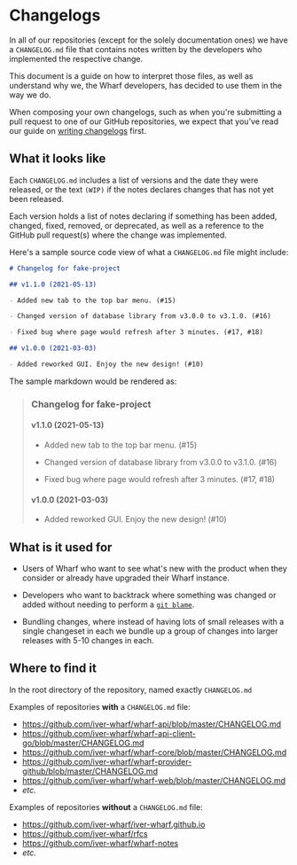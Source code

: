 # Changelogs

In all of our repositories (except for the solely documentation ones) we have a
`CHANGELOG.md` file that contains notes written by the developers who
implemented the respective change.

This document is a guide on how to interpret those files, as well as understand
why we, the Wharf developers, has decided to use them in the way we do.

When composing your own changelogs, such as when you're submitting a pull
request to one of our GitHub repositories, we expect that you've read our guide
on [writing changelogs](development/changelogs/writing-changelogs.md) first.

## What it looks like

Each `CHANGELOG.md` includes a list of versions and the date they were
released, or the text `(WIP)` if the notes declares changes that has not yet
been released.

Each version holds a list of notes declaring if something has been added,
changed, fixed, removed, or deprecated, as well as a reference to the GitHub
pull request(s) where the change was implemented.

<!-- panels:start -->

<!-- div:left-panel -->

Here's a sample source code view of what a `CHANGELOG.md` file might include:

```markdown
# Changelog for fake-project

## v1.1.0 (2021-05-13)

- Added new tab to the top bar menu. (#15)

- Changed version of database library from v3.0.0 to v3.1.0. (#16)

- Fixed bug where page would refresh after 3 minutes. (#17, #18)

## v1.0.0 (2021-03-03)

- Added reworked GUI. Enjoy the new design! (#10)
```

<!-- div:right-panel -->

The sample markdown would be rendered as:

> ### Changelog for fake-project <!-- {docsify-ignore} -->
> 
> #### v1.1.0 (2021-05-13) <!-- {docsify-ignore} -->
> 
> - Added new tab to the top bar menu. (#15)
> 
> - Changed version of database library from v3.0.0 to v3.1.0. (#16)
> 
> - Fixed bug where page would refresh after 3 minutes. (#17, #18)
> 
> #### v1.0.0 (2021-03-03) <!-- {docsify-ignore} -->
> 
> - Added reworked GUI. Enjoy the new design! (#10)

<!-- panels:end -->

## What is it used for

- Users of Wharf who want to see what's new with the product when they consider
  or already have upgraded their Wharf instance.

- Developers who want to backtrack where something was changed or added without
  needing to perform a [`git blame`](https://git-scm.com/docs/git-blame).

- Bundling changes, where instead of having lots of small releases with a
  single changeset in each we bundle up a group of changes into larger releases
  with 5-10 changes in each.

## Where to find it

In the root directory of the repository, named exactly `CHANGELOG.md`

<!-- panels:start -->

<!-- div:left-panel -->

Examples of repositories **with** a `CHANGELOG.md` file:

- <https://github.com/iver-wharf/wharf-api/blob/master/CHANGELOG.md>
- <https://github.com/iver-wharf/wharf-api-client-go/blob/master/CHANGELOG.md>
- <https://github.com/iver-wharf/wharf-core/blob/master/CHANGELOG.md>
- <https://github.com/iver-wharf/wharf-provider-github/blob/master/CHANGELOG.md>
- <https://github.com/iver-wharf/wharf-web/blob/master/CHANGELOG.md>
- *etc.*

<!-- div:right-panel -->

Examples of repositories **without** a `CHANGELOG.md` file:

- <https://github.com/iver-wharf/iver-wharf.github.io>
- <https://github.com/iver-wharf/rfcs>
- <https://github.com/iver-wharf/wharf-notes>
- *etc.*

<!-- panels:end -->
